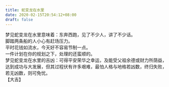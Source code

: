 ```yaml
---
title: 蛇变龙在水里
date: 2020-02-15T20:54:12+08:00
draft: false
---
```


梦见蛇变龙在水里意味着：东奔西跑，见了不少人，讲了不少话。<br>
脚踏两条船的人小心有赶场压力。<br>
平时花钱如流水，今天好不容易节制一点。<br>
一件计划在你的规划之下，处理的还蛮顺的。<br>
梦见蛇变龙在水里的吉凶：可得平安荣华之幸运，及能受父祖余德或财力所荫益，达到成功与大发展，但其过程伏有许多艰难，最怕人格与地格若凶数，终归失败，若无凶数，则可免忧。<br>
【大吉】